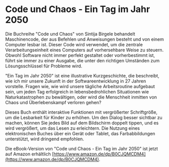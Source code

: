 # Code und Chaos - Ein Tag im Jahr 2050

Die Buchreihe "Code und Chaos" von Sintija Birgele behandelt Maschinencode, der aus Befehlen und Anweisungen besteht und von einem Computer lesbar ist. Dieser Code wird verwendet, um die zentrale Verarbeitungseinheit eines Computers auf vorhersehbare Weise zu steuern. Obwohl Software nicht immer perfekt gestaltet oder vorherbestimmt ist, führt sie immer zu einer Ausgabe, die unter den richtigen Umständen zum Lösungsschlüssel für Probleme wird.

"Ein Tag im Jahr 2050" ist eine illustrative Kurzgeschichte, die beschreibt, wie ich mir unsere Zukunft in der Softwareentwicklung in 27 Jahren vorstelle. Fragen wie, wie wird unsere tägliche Arbeitsroutine aufgebaut sein, um jeden Tag erfolgreich in lebensbedrohlichen Situationen wie Naturkatastrophen zu bewältigen, oder wird die Menschheit inmitten von Chaos und Überlebenskampf verloren gehen?

Dieses Buch enthält interaktive Funktionen mit vergrößerter Schriftgröße, um die Lesbarkeit für Kinder zu erhöhen. Um den Dialog besser sichtbar zu machen, können Sie jedes Bild auf dem Bildschirm doppelt tippen, und es wird vergrößert, um das Lesen zu erleichtern. Die Nutzung eines elektronischen Buches über ein Gerät oder Tablet, das Farbabbildungen unterstützt, wird dringend empfohlen.

Die eBook-Version von "Code und Chaos - Ein Tag im Jahr 2050" ist jetzt auf Amazon erhältlich [https://www.amazon.de/dp/B0CJQMCDM4](https://www.amazon.de/dp/B0CJQMCDM4).